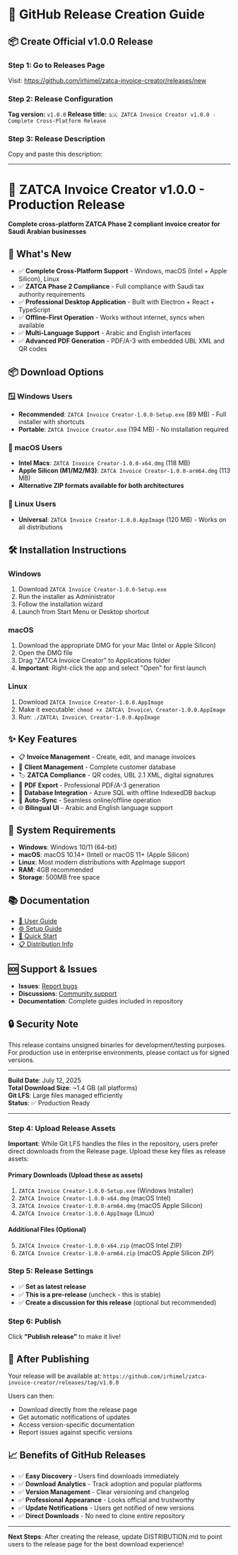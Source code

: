 # 🚀 GitHub Release Creation Guide

## 📦 Create Official v1.0.0 Release

### Step 1: Go to Releases Page

Visit: <https://github.com/irhimel/zatca-invoice-creator/releases/new>

### Step 2: Release Configuration

**Tag version:** `v1.0.0`
**Release title:** `🇸🇦 ZATCA Invoice Creator v1.0.0 - Complete Cross-Platform Release`

### Step 3: Release Description

Copy and paste this description:

---

# 🎉 ZATCA Invoice Creator v1.0.0 - Production Release

**Complete cross-platform ZATCA Phase 2 compliant invoice creator for Saudi Arabian businesses**

## 🚀 **What's New**

- ✅ **Complete Cross-Platform Support** - Windows, macOS (Intel + Apple Silicon), Linux
- ✅ **ZATCA Phase 2 Compliance** - Full compliance with Saudi tax authority requirements
- ✅ **Professional Desktop Application** - Built with Electron + React + TypeScript
- ✅ **Offline-First Operation** - Works without internet, syncs when available
- ✅ **Multi-Language Support** - Arabic and English interfaces
- ✅ **Advanced PDF Generation** - PDF/A-3 with embedded UBL XML and QR codes

## 📦 **Download Options**

### 🪟 Windows Users

- **Recommended**: `ZATCA Invoice Creator-1.0.0-Setup.exe` (89 MB) - Full installer with shortcuts
- **Portable**: `ZATCA Invoice Creator.exe` (194 MB) - No installation required

### 🍎 macOS Users

- **Intel Macs**: `ZATCA Invoice Creator-1.0.0-x64.dmg` (118 MB)
- **Apple Silicon (M1/M2/M3)**: `ZATCA Invoice Creator-1.0.0-arm64.dmg` (113 MB)
- **Alternative ZIP formats available for both architectures**

### 🐧 Linux Users

- **Universal**: `ZATCA Invoice Creator-1.0.0.AppImage` (120 MB) - Works on all distributions

## 🛠️ **Installation Instructions**

### Windows

1. Download `ZATCA Invoice Creator-1.0.0-Setup.exe`
2. Run the installer as Administrator
3. Follow the installation wizard
4. Launch from Start Menu or Desktop shortcut

### macOS

1. Download the appropriate DMG for your Mac (Intel or Apple Silicon)
2. Open the DMG file
3. Drag "ZATCA Invoice Creator" to Applications folder
4. **Important**: Right-click the app and select "Open" for first launch

### Linux

1. Download `ZATCA Invoice Creator-1.0.0.AppImage`
2. Make it executable: `chmod +x ZATCA\ Invoice\ Creator-1.0.0.AppImage`
3. Run: `./ZATCA\ Invoice\ Creator-1.0.0.AppImage`

## ✨ **Key Features**

- 📋 **Invoice Management** - Create, edit, and manage invoices
- 👥 **Client Management** - Complete customer database
- 🏷️ **ZATCA Compliance** - QR codes, UBL 2.1 XML, digital signatures
- 📄 **PDF Export** - Professional PDF/A-3 generation
- 💾 **Database Integration** - Azure SQL with offline IndexedDB backup
- 🔄 **Auto-Sync** - Seamless online/offline operation
- 🌐 **Bilingual UI** - Arabic and English language support

## 🔧 **System Requirements**

- **Windows**: Windows 10/11 (64-bit)
- **macOS**: macOS 10.14+ (Intel) or macOS 11+ (Apple Silicon)
- **Linux**: Most modern distributions with AppImage support
- **RAM**: 4GB recommended
- **Storage**: 500MB free space

## 📚 **Documentation**

- [📖 User Guide](https://github.com/irhimel/zatca-invoice-creator/blob/main/README.md)
- [⚙️ Setup Guide](https://github.com/irhimel/zatca-invoice-creator/blob/main/SETUP_GUIDE.md)
- [🚀 Quick Start](https://github.com/irhimel/zatca-invoice-creator/blob/main/DEPLOY_NOW.md)
- [📋 Distribution Info](https://github.com/irhimel/zatca-invoice-creator/blob/main/DISTRIBUTION.md)

## 🆘 **Support & Issues**

- **Issues**: [Report bugs](https://github.com/irhimel/zatca-invoice-creator/issues)
- **Discussions**: [Community support](https://github.com/irhimel/zatca-invoice-creator/discussions)
- **Documentation**: Complete guides included in repository

## 🔒 **Security Note**

This release contains unsigned binaries for development/testing purposes. For production use in enterprise environments, please contact us for signed versions.

---

**Build Date**: July 12, 2025  
**Total Download Size**: ~1.4 GB (all platforms)  
**Git LFS**: Large files managed efficiently  
**Status**: ✅ Production Ready

---

### Step 4: Upload Release Assets

**Important**: While Git LFS handles the files in the repository, users prefer direct downloads from the Release page. Upload these key files as release assets:

#### Primary Downloads (Upload these as assets)

1. `ZATCA Invoice Creator-1.0.0-Setup.exe` (Windows Installer)
2. `ZATCA Invoice Creator-1.0.0-x64.dmg` (macOS Intel)
3. `ZATCA Invoice Creator-1.0.0-arm64.dmg` (macOS Apple Silicon)
4. `ZATCA Invoice Creator-1.0.0.AppImage` (Linux)

#### Additional Files (Optional)

5. `ZATCA Invoice Creator-1.0.0-x64.zip` (macOS Intel ZIP)
6. `ZATCA Invoice Creator-1.0.0-arm64.zip` (macOS Apple Silicon ZIP)

### Step 5: Release Settings

- ✅ **Set as latest release**
- ✅ **This is a pre-release** (uncheck - this is stable)
- ✅ **Create a discussion for this release** (optional but recommended)

### Step 6: Publish

Click **"Publish release"** to make it live!

## 🎯 **After Publishing**

Your release will be available at:
`https://github.com/irhimel/zatca-invoice-creator/releases/tag/v1.0.0`

Users can then:

- Download directly from the release page
- Get automatic notifications of updates
- Access version-specific documentation
- Report issues against specific versions

## 📈 **Benefits of GitHub Releases**

- ✅ **Easy Discovery** - Users find downloads immediately
- ✅ **Download Analytics** - Track adoption and popular platforms
- ✅ **Version Management** - Clear versioning and changelog
- ✅ **Professional Appearance** - Looks official and trustworthy
- ✅ **Update Notifications** - Users get notified of new versions
- ✅ **Direct Downloads** - No need to clone entire repository

---

**Next Steps**: After creating the release, update DISTRIBUTION.md to point users to the release page for the best download experience!
